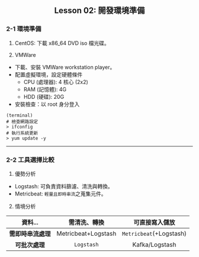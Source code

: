 <h2 align="center">Lesson 02: 開發環境準備</h2>

### 2-1 環境準備
1. CentOS: 下載 x86_64 DVD iso 檔光碟。

2. VMWare
- 下載、安裝 VMWare workstation player。
- 配置虛擬環境，設定硬體條件
  - CPU (處理器): 4 核心 (2x2)
  - RAM (記憶體): 4G 
  - HDD (硬碟): 20G
- 安裝檢查：以 root 身分登入
```shell
(terminal)
# 檢查網路設定
> ifconfig
# 執行系統更新
> yum update -y
```

---
### 2-2 工具選擇比較
1. 優勢分析
- Logstash: 可負責資料篩濾、清洗與轉換。
- Metricbeat: `輕量且即時串流`之蒐集元件。

2. 情境分析

| 資料... | 需清洗、轉換 | 可直接寫入儲放 |
| :---: | :---: | :---: |
| **需即時串流處理** | Metricbeat+Logstash | `Metricbeat`(+Logstash) |
| **可批次處理** | `Logstash` |  Kafka/Logstash |
